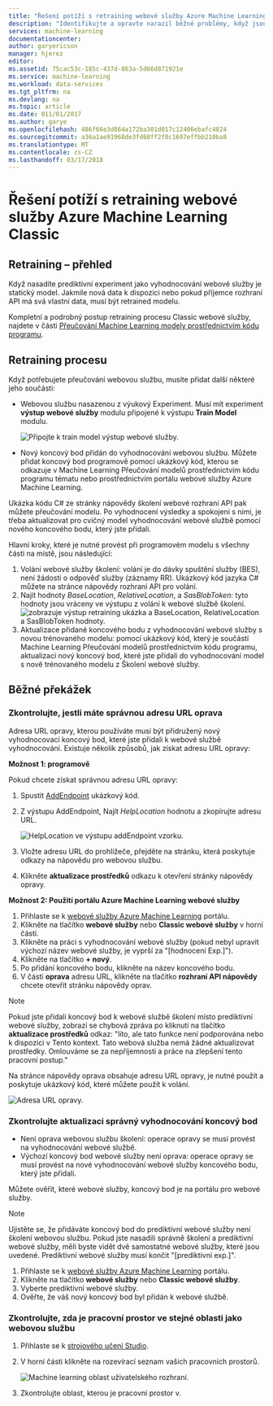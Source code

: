```yaml
---
title: "Řešení potíží s retraining webové služby Azure Machine Learning Classic | Microsoft Docs"
description: "Identifikujte a opravte narazil běžné problémy, když jsou retraining modelu pro webové služby Azure Machine Learning."
services: machine-learning
documentationcenter: 
author: garyericson
manager: hjerez
editor: 
ms.assetid: 75cac53c-185c-437d-863a-5d66d871921e
ms.service: machine-learning
ms.workload: data-services
ms.tgt_pltfrm: na
ms.devlang: na
ms.topic: article
ms.date: 011/01/2017
ms.author: garye
ms.openlocfilehash: 486f66e3d864a172ba301d017c12406ebafc4824
ms.sourcegitcommit: a36a1ae91968de3fd68ff2f0c1697effbb210ba8
ms.translationtype: MT
ms.contentlocale: cs-CZ
ms.lasthandoff: 03/17/2018
---
```

# <a name="troubleshooting-the-retraining-of-an-azure-machine-learning-classic-web-service"></a>Řešení potíží s retraining webové služby Azure Machine Learning Classic
## <a name="retraining-overview"></a>Retraining – přehled
Když nasadíte prediktivní experiment jako vyhodnocování webové služby je statický model. Jakmile nová data k dispozici nebo pokud příjemce rozhraní API má svá vlastní data, musí být retrained modelu. 

Kompletní a podrobný postup retraining procesu Classic webové služby, najdete v části [Přeučování Machine Learning modely prostřednictvím kódu programu](retrain-models-programmatically.md).

## <a name="retraining-process"></a>Retraining procesu
Když potřebujete přeučování webovou službu, musíte přidat další některé jeho součásti:

* Webovou službu nasazenou z výukový Experiment. Musí mít experiment **výstup webové služby** modulu připojené k výstupu **Train Model** modulu.  
  
    ![Připojte k train model výstup webové služby.][image1]
* Nový koncový bod přidán do vyhodnocování webovou službu.  Můžete přidat koncový bod programově pomocí ukázkový kód, kterou se odkazuje v Machine Learning Přeučování modelů prostřednictvím kódu programu tématu nebo prostřednictvím portálu webové služby Azure Machine Learning.

Ukázka kódu C# ze stránky nápovědy školení webové rozhraní API pak můžete přeučování modelu. Po vyhodnocení výsledky a spokojeni s nimi, je třeba aktualizovat pro cvičný model vyhodnocování webové službě pomocí nového koncového bodu, který jste přidali.

Hlavní kroky, které je nutné provést při programovém modelu s všechny části na místě, jsou následující:

1. Volání webové služby školení: volání je do dávky spuštění služby (BES), není žádosti o odpověď služby (záznamy RR). Ukázkový kód jazyka C# můžete na stránce nápovědy rozhraní API pro volání. 
2. Najít hodnoty *BaseLocation*, *RelativeLocation*, a *SasBlobToken*: tyto hodnoty jsou vráceny ve výstupu z volání k webové službě školení. 
   ![zobrazuje výstup retraining ukázka a BaseLocation, RelativeLocation a SasBlobToken hodnoty.][image6]
3. Aktualizace přidané koncového bodu z vyhodnocování webové služby s novou trénovaného modelu: pomocí ukázkový kód, který je součástí Machine Learning Přeučování modelů prostřednictvím kódu programu, aktualizaci nový koncový bod, které jste přidali do vyhodnocování model s nově trénovaného modelu z Školení webové služby.

## <a name="common-obstacles"></a>Běžné překážek
### <a name="check-to-see-if-you-have-the-correct-patch-url"></a>Zkontrolujte, jestli máte správnou adresu URL oprava
Adresa URL opravy, kterou používáte musí být přidružený nový vyhodnocovací koncový bod, které jste přidali k webové službě vyhodnocování. Existuje několik způsobů, jak získat adresu URL opravy:

**Možnost 1: programově**

Pokud chcete získat správnou adresu URL opravy:

1. Spustit [AddEndpoint](https://github.com/raymondlaghaeian/AML_EndpointMgmt/blob/master/Program.cs) ukázkový kód.
2. Z výstupu AddEndpoint, Najít *HelpLocation* hodnotu a zkopírujte adresu URL.
   
   ![HelpLocation ve výstupu addEndpoint vzorku.][image2]
3. Vložte adresu URL do prohlížeče, přejděte na stránku, která poskytuje odkazy na nápovědu pro webovou službu.
4. Klikněte **aktualizace prostředků** odkazu k otevření stránky nápovědy opravy.

**Možnost 2: Použití portálu Azure Machine Learning webové služby**

1. Přihlaste se k [webové služby Azure Machine Learning](https://services.azureml.net/) portálu.
2. Klikněte na tlačítko **webové služby** nebo **Classic webové služby** v horní části.
4. Klikněte na práci s vyhodnocování webové služby (pokud nebyl upravit výchozí název webové služby, je vyprší za "[hodnocení Exp.]").
5. Klikněte na tlačítko **+ nový**.
6. Po přidání koncového bodu, klikněte na název koncového bodu.
7. V části **oprava** adresu URL, klikněte na tlačítko **rozhraní API nápovědy** chcete otevřít stránku nápovědy oprav.

> [!NOTE]
> Pokud jste přidali koncový bod k webové službě školení místo prediktivní webové služby, zobrazí se chybová zpráva po kliknutí na tlačítko **aktualizace prostředků** odkaz: "líto, ale tato funkce není podporována nebo k dispozici v Tento kontext. Tato webová služba nemá žádné aktualizovat prostředky. Omlouváme se za nepříjemnosti a práce na zlepšení tento pracovní postup."
> 
> 

Na stránce nápovědy oprava obsahuje adresu URL opravy, je nutné použít a poskytuje ukázkový kód, které můžete použít k volání.

![Adresa URL opravy.][image5]

### <a name="check-to-see-that-you-are-updating-the-correct-scoring-endpoint"></a>Zkontrolujte aktualizaci správný vyhodnocování koncový bod
* Není oprava webovou službu školení: operace opravy se musí provést na vyhodnocování webové službě.
* Výchozí koncový bod webové služby není oprava: operace opravy se musí provést na nové vyhodnocování webové služby koncového bodu, který jste přidali.

Můžete ověřit, které webové služby, koncový bod je na portálu pro webové služby. 

> [!NOTE]
> Ujistěte se, že přidáváte koncový bod do prediktivní webové služby není školení webovou službu. Pokud jste nasadili správně školení a prediktivní webové služby, měli byste vidět dvě samostatné webové služby, které jsou uvedené. Prediktivní webové služby musí končit "[prediktivní exp.]".
> 
> 

1. Přihlaste se k [webové služby Azure Machine Learning](https://services.azureml.net/) portálu.
2. Klikněte na tlačítko **webové služby** nebo **Classic webové služby**.
3. Vyberte prediktivní webové služby.
4. Ověřte, že váš nový koncový bod byl přidán k webové službě.

### <a name="check-that-your-workspace-is-in-the-same-region-as-the-web-service"></a>Zkontrolujte, zda je pracovní prostor ve stejné oblasti jako webovou službu
1. Přihlaste se k [strojového učení Studio](https://studio.azureml.net/).
2. V horní části klikněte na rozevírací seznam vašich pracovních prostorů.

   ![Machine learning oblast uživatelského rozhraní.][image4]

3. Zkontrolujte oblast, kterou je pracovní prostor v.

<!-- Image Links -->

[image1]: ./media/troubleshooting-retraining-a-model/ml-studio-tm-connnected-to-web-service-out.png
[image2]: ./media/troubleshooting-retraining-a-model/addEndpoint-output.png
[image3]: ./media/troubleshooting-retraining-a-model/azure-portal-update-resource.png
[image4]: ./media/troubleshooting-retraining-a-model/check-workspace-region.png
[image5]: ./media/troubleshooting-retraining-a-model/ml-help-page-patch-url.png
[image6]: ./media/troubleshooting-retraining-a-model/retraining-output.png
[image7]: ./media/troubleshooting-retraining-a-model/web-services-tab.png
